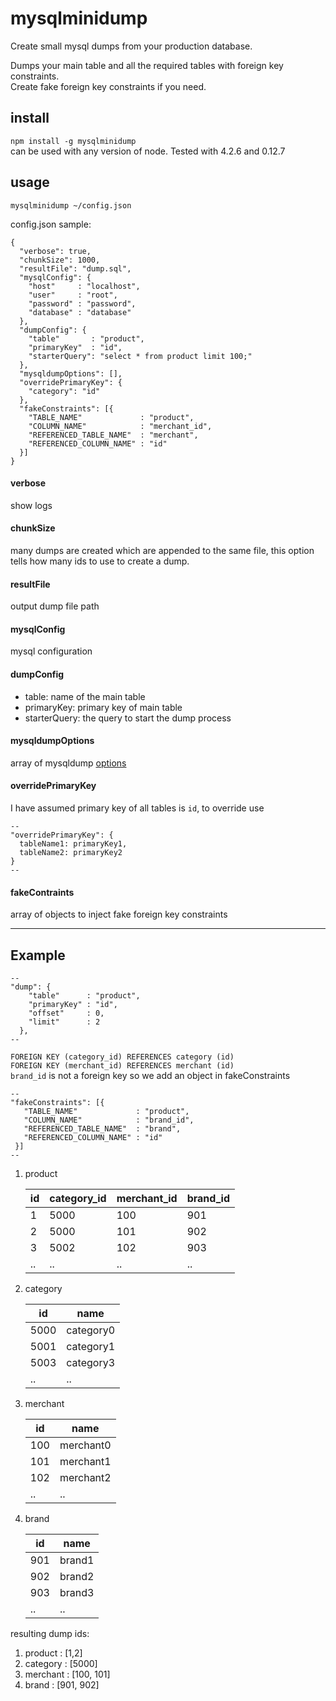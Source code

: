 # mysqlminidump

Create small mysql dumps from your production database.

Dumps your main table and all the required tables with foreign key constraints.  
Create fake foreign key constraints if you need.


## install

`npm install -g mysqlminidump`  
can be used with any version of node. Tested with 4.2.6 and 0.12.7

## usage

`mysqlminidump ~/config.json`  

config.json sample:

```
{
  "verbose": true,
  "chunkSize": 1000,
  "resultFile": "dump.sql",
  "mysqlConfig": {
    "host"     : "localhost",
    "user"     : "root",
    "password" : "password",
    "database" : "database"
  },
  "dumpConfig": {
    "table"       : "product",
    "primaryKey"  : "id",
    "starterQuery": "select * from product limit 100;"
  },
  "mysqldumpOptions": [],
  "overridePrimaryKey": {
    "category": "id"
  },
  "fakeConstraints": [{
    "TABLE_NAME"             : "product",
    "COLUMN_NAME"            : "merchant_id",
    "REFERENCED_TABLE_NAME"  : "merchant",
    "REFERENCED_COLUMN_NAME" : "id"
  }]
}

```
#### verbose  
show logs

#### chunkSize
many dumps are created which are appended to the same file,
this option tells how many ids to use to create a dump.

#### resultFile
output dump file path

#### mysqlConfig
mysql configuration

#### dumpConfig
* table: name of the main table
* primaryKey: primary key of main table
* starterQuery: the query to start the dump process

#### mysqldumpOptions
array of mysqldump [options](http://dev.mysql.com/doc/refman/5.7/en/mysqldump.html)

#### overridePrimaryKey
I have assumed primary key of all tables is `id`, to override use  
```
--
"overridePrimaryKey": {
  tableName1: primaryKey1,
  tableName2: primaryKey2
}
--
```

#### fakeContraints
array of objects to inject fake foreign key constraints

--------------------------------------------

## Example

```
--
"dump": {
    "table"      : "product",
    "primaryKey" : "id",
    "offset"     : 0,
    "limit"      : 2
  },
--
```



 `FOREIGN KEY (category_id) REFERENCES category (id)`  
 `FOREIGN KEY (merchant_id) REFERENCES merchant (id)`  
 `brand_id` is not a foreign key so we add an object in fakeConstraints
 
 ```
 --
 "fakeConstraints": [{
    "TABLE_NAME"             : "product",
    "COLUMN_NAME"            : "brand_id",
    "REFERENCED_TABLE_NAME"  : "brand",
    "REFERENCED_COLUMN_NAME" : "id"
  }]
 --
 ```
 
1. product
   
    | id | category_id | merchant_id | brand_id |
    |----|-------------|-------------|----------|
    |  1 |        5000 |         100 | 901      | 
    |  2 |        5000 |         101 | 902      |
    |  3 |        5002 |         102 | 903      |
    | .. | ..          | ..          | ..       |

2. category

    |   id | name      |
    |------|-----------|
    | 5000 | category0 |
    | 5001 | category1 |
    | 5003 | category3 |
    | ..   | ..        |

    
3. merchant
  
    |  id | name      |
    |-----|-----------|
    | 100 | merchant0 |
    | 101 | merchant1 |
    | 102 | merchant2 |
    | ..  | ..        |
4. brand 

    |  id | name      |
    |-----|-----------|
    | 901 | brand1    |
    | 902 | brand2    |
    | 903 | brand3    |
    | ..  | ..        |
        
resulting dump ids:

1. product  : [1,2]
2. category : [5000]
3. merchant : [100, 101]
4. brand    : [901, 902]

